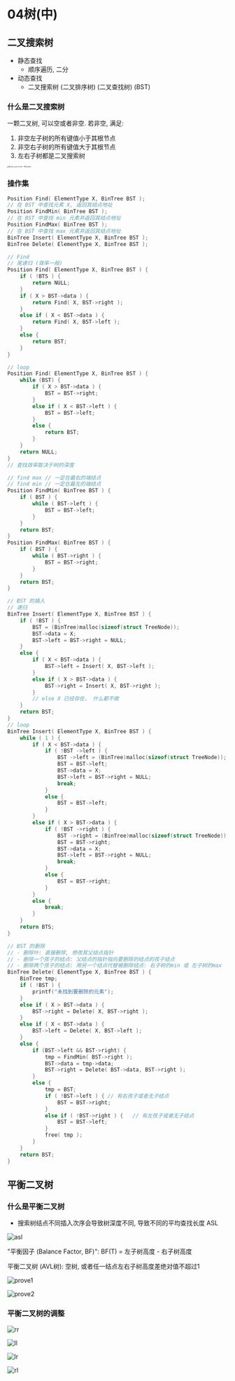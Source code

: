 # 04树(中)

## 二叉搜索树

- 静态查找
  - 顺序遍历, 二分
- 动态查找
  - 二叉搜索树 (二叉排序树) (二叉查找树) (BST)

### 什么是二叉搜索树

一颗二叉树, 可以空或者非空. 若非空, 满足: 

1. 非空左子树的所有键值小于其根节点
2. 非空右子树的所有键值大于其根节点
3. 左右子树都是二叉搜索树

<img src="./1200px-Binary_search_tree.svg.png" alt="Binary search tree - Wikipedia" style="zoom: 25%;" />

### 操作集

````c
Position Find( ElementType X, BinTree BST );
// 在 BST 中查找元素 X, 返回其结点地址
Position FindMin( BinTree BST );
// 在 BST 中查找 min 元素并返回其结点地址
Position FindMax( BinTree BST );
// 在 BST 中查找 max 元素并返回其结点地址
BinTree Insert( ElementType X, BinTree BST );
BinTree Delete( ElementType X, BinTree BST );
````

````c
// Find
// 尾递归 (效率一般)
Position Find( ElementType X, BinTree BST ) {
    if ( !BTS ) {
        return NULL;
    }
    if ( X > BST->data ) {
        return Find( X, BST->right );
    }
    else if ( X < BST->data ) {
        return Find( X, BST->left );
    }
    else {
        return BST;
    }
}

// loop
Position Find( ElementType X, BinTree BST ) {
    while (BST) {
        if ( X > BST->data ) {
            BST = BST->right;
        }
        else if ( X < BST->left ) {
            BST = BST->left;
        }
        else {
            return BST;
        }
    }
    return NULL;
}
// 查找效率取决于树的深度
````

````c
// find max	// 一定在最右的端结点
// find min	// 一定在最左的端结点
Position FindMin( BinTree BST ) {
    if ( BST ) {
        while ( BST->left ) {
            BST = BST->left;
        }
    }
    return BST;
}
Position FindMax( BinTree BST ) {
    if ( BST ) {
        while ( BST->right ) {
            BST = BST->right;
        }
    }
    return BST;
}
````

````c
// BST 的插入
// 递归
BinTree Insert( ElementType X, BinTree BST ) {
    if ( !BST ) {
        BST = (BinTree)malloc(sizeof(struct TreeNode));
        BST->data = X;
        BST->left = BST->right = NULL;
    }
    else {
        if ( X < BST->data ) {
            BST->left = Insert( X, BST->left );
        }
        else if ( X > BST->data ) {
            BST->right = Insert( X, BST->right );
        }
        // else X 已经存在， 什么都不做
    }
    return BST;
}
// loop
BinTree Insert( ElementType X, BinTree BST ) {
    while ( 1 ) {
        if ( X < BST->data ) {
            if ( !BST ->left ) {
                BST ->left = (BinTree)malloc(sizeof(struct TreeNode));
                BST = BST->left;
                BST->data = X;
                BST->left = BST->right = NULL;
                break;
            }
            else {
                BST = BST->left;
            }
        }
        else if ( X > BST->data ) {
            if ( !BST ->right ) {
                BST ->right = (BinTree)malloc(sizeof(struct TreeNode));
                BST = BST->right;
                BST->data = X;
                BST->left = BST->right = NULL;
                break;
            }
            else {
                BST = BST->right;
            }
        }
        else {
            break;
        }
    }
    return BTS;
}
````

````c
// BST 的删除
// - 删除叶: 直接删除, 修改其父结点指针
// - 删除一个孩子的结点: 父结点的指针指向要删除的结点的孩子结点
// - 删除两个孩子的结点: 用另一个结点代替被删除结点: 右子树的min 或 左子树的max
BinTree Delete( ElementType X, BinTree BST ) {
    BinTree tmp;
    if ( !BST ) {
        printf("未找到要删除的元素");
    } 
    else if ( X > BST->data ) {
        BST->right = Delete( X, BST->right );
    }
    else if ( X < BST->data ) {
        BST->left = Delete( X, BST->left );
    }
    else {
        if (BST->left && BST->right) {  
            tmp = FindMin( BST->right );
            BST->data = tmp->data;
            BST->right = Delete( BST->data, BST->right );
        }
        else {
            tmp = BST;
            if ( !BST->left ) { // 有右孩子或者无子结点
                BST = BST->right;
            }
            else if ( !BST->right ) {	// 有左孩子或者无子结点
                BST = BST->left;
            }
            free( tmp );
        }
    }
    return BST;
}
````

## 平衡二叉树

### 什么是平衡二叉树

- 搜索树结点不同插入次序会导致树深度不同, 导致不同的平均查找长度 ASL

![asl](./asl.png)

"平衡因子 (Balance Factor, BF)": BF(T) = 左子树高度 - 右子树高度

平衡二叉树 (AVL树): 空树, 或者任一结点左右子树高度差绝对值不超过1

![prove1](./prove1.png)

![prove2](./prove2.png)

### 平衡二叉树的调整

![rr](./rr.png)

![ll](./ll.png)

![lr](./lr.png)

![rl](./rl.png)
